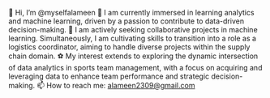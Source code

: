 👋 Hi, I’m @myselfalameen
👀 I am currently immersed in learning analytics and machine learning, driven by a passion to contribute to data-driven decision-making.
🎯 I am actively seeking collaborative projects in machine learning. Simultaneously, I am cultivating skills to transition into a role as a logistics coordinator, aiming to handle diverse projects within the supply chain domain.
⚽ My interest extends to exploring the dynamic intersection of data analytics in sports team management, with a focus on acquiring and leveraging data to enhance team performance and strategic decision-making.
📫 How to reach me: alameen2309@gmail.com
<!---
myselfalameen/myselfalameen is a ✨ special ✨ repository because its `README.md` (this file) appears on your GitHub profile.
You can click the Preview link to take a look at your changes.
--->
